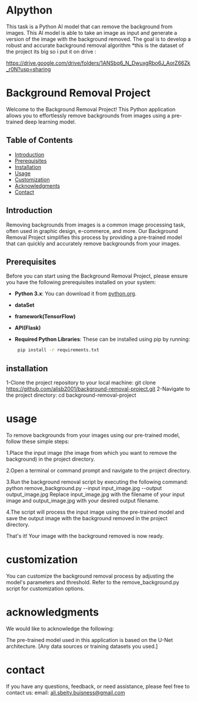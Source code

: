 # AIpython
This task is a Python AI model that can remove the background from images. This AI model is able to take an image as input and generate a version of the image with the background removed. The goal is to develop a robust and accurate background removal algorithm
*this is the dataset of the project its big so i put it on drive : 

https://drive.google.com/drive/folders/1ANSbq6_N_DwuxgRbo6J_AorZ66Zk_r0N?usp=sharing


# Background Removal Project

Welcome to the Background Removal Project! This Python application allows you to effortlessly remove backgrounds from images using a pre-trained deep learning model.

## Table of Contents

- [Introduction](#introduction)
- [Prerequisites](#prerequisites)
- [Installation](#installation)
- [Usage](#usage)
- [Customization](#customization)
- [Acknowledgments](#acknowledgments)
- [Contact](#contact)

## Introduction

Removing backgrounds from images is a common image processing task, often used in graphic design, e-commerce, and more. Our Background Removal Project simplifies this process by providing a pre-trained model that can quickly and accurately remove backgrounds from your images.

## Prerequisites

Before you can start using the Background Removal Project, please ensure you have the following prerequisites installed on your system:

- **Python 3.x**: You can download it from [python.org](https://www.python.org/downloads/).
- **dataSet**
- **framework(TensorFlow)**
- **API(Flask)**
- **Required Python Libraries**: These can be installed using pip by running:

   ```bash
    pip install -r requirements.txt
## installation
1-Clone the project repository to your local machine:
git clone https://github.com/alisb2001/background-removal-project.git
2-Navigate to the project directory:
cd background-removal-project
# usage  
To remove backgrounds from your images using our pre-trained model, follow these simple steps:

1.Place the input image (the image from which you want to remove the background) in the project directory.

2.Open a terminal or command prompt and navigate to the project directory.

3.Run the background removal script by executing the following command:
python remove_background.py --input input_image.jpg --output output_image.jpg
Replace input_image.jpg with the filename of your input image and output_image.jpg with your desired output filename.

4.The script will process the input image using the pre-trained model and save the output image with the background removed in the project directory.

That's it! Your image with the background removed is now ready.

# customization
You can customize the background removal process by adjusting the model's parameters and threshold. Refer to the remove_background.py script for customization options.

# acknowledgments
We would like to acknowledge the following:

The pre-trained model used in this application is based on the U-Net architecture.
[Any data sources or training datasets you used.]

# contact
If you have any questions, feedback, or need assistance, please feel free to contact us:
email: ali.sbeity.buisness@gmail.com
